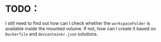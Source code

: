 # TODO：

I still need to find out how can I check whether the `workspaceFolder` is available inside the mounted volume.
If not, how can I create it based on `Dockerfile` and `devcontainer.json` solutions.